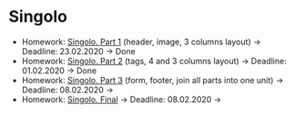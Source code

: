 # Singolo

- Homework: [Singolo. Part 1](https://BertFrontEnd.github.io/singolo/singolo1.html) (header, image, 3 columns layout) -> Deadline: 23.02.2020 -> Done
- Homework: [Singolo. Part 2](https://BertFrontEnd.github.io/singolo/singolo2.html) (tags, 4 and 3 columns layout) -> Deadline: 01.02.2020 -> Done
- Homework: [Singolo. Part 3](https://BertFrontEnd.github.io/singolo/singolo3.html) (form, footer, join all parts into one unit) -> Deadline: 08.02.2020 ->
- Homework: [Singolo. Final](https://BertFrontEnd.github.io/singolo/index.html) -> Deadline: 08.02.2020 ->
